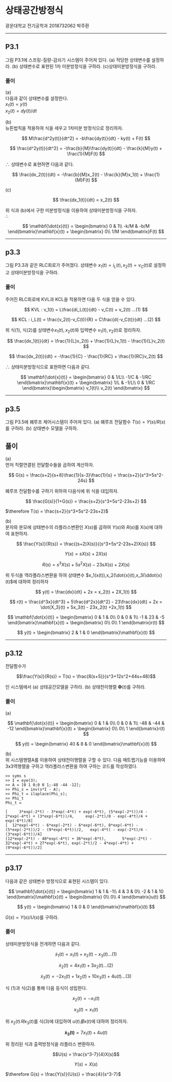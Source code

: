 # 상태공간방정식   
광운대학교 전기공학과 2018732062 박주환 

---  
## P3.1  
그림 P3.1에 스프링-질량-감쇠기 시스템이 주어져 있다. (a) 적당한 상태변수를 설정하라. (b) 상태변수로 표현된 1차 미분방정식을 구하라. (c)상태미분방정식을 구하라.  

### 풀이  
(a)  
다음과 같이 상태변수를 설정한다.  
$x_1(t) = y(t)$  
$x_2(t) = dy(t)/dt$

(b)  
뉴튼법칙을 적용하여 식을 세우고 1차미분 방정식으로 정리하자.  

$$
M\frac{d^2y(t)}{dt^2} = -b\frac{dy(t)}{dt} - ky(t) + F(t)
$$

$$
\frac{d^2y(t)}{dt^2} = -\frac{b}{M}\frac{dy(t)}{dt} - \frac{k}{M}y(t) + \frac{1}{M}F(t)
$$

$\therefore$ 상태변수로 표현하면 다음과 같다.  

$$
\frac{dx_2(t)}{dt} = -\frac{b}{M}x_2(t) - \frac{k}{M}x_1(t) + \frac{1}{M}F(t)
$$

(c)  

$$
\frac{dx_1(t)}{dt} = x_2(t)
$$

위 식과 (b)에서 구한 미분방정식을 이용하여 상태미분방정식을 구하자.  
$\therefore$  

$$
\mathbf{\dot{x}(t)} = \begin{bmatrix}
0 & 1\\ 
-k/M & -b/M 
\end{bmatrix}\mathbf{x}(t) + \begin{bmatrix}
0\\ 
1/M
\end{bmatrix}F(t)
$$

---
## p3.3  
그림 P3.3과 같은 RLC회로가 주어졌다. 상태변수 $x_1(t) = i_L(t), x_2(t) = v_C(t)$로 설정하고 상태미분방정식을 구하라.  

### 풀이  
주어진 RLC회로에 KVL과 KCL을 적용하면 다음 두 식을 얻을 수 있다.  

$$
KVL : v_1(t) = L\frac{di_L(t)}{dt} - v_C(t) + v_2(t) ...(1)
$$

$$
KCL : i_L(t) = \frac{v_2(t)-v_C(t)}{R} + C\frac{d(-v_C(t)}{dt} ...(2)
$$

위 식(1), 식(2)를 상태변수$x_1(t), x_2(t)$와 입력변수 $v_1(t), v_2(t)$로 정리하자.

$$
\frac{dx_1(t)}{dt} = \frac{1}{L}x_2(t) + \frac{1}{L}v_1(t) - \frac{1}{L}v_2(t)
$$  

$$
\frac{dx_2(t)}{dt} = -\frac{1}{C} - \frac{1}{RC} + \frac{1}{RC}v_2(t)
$$

$\therefore$ 상태미분방정식으로 표현하면 다음과 같다.  

$$
\mathbf{\dot{x}(t)} = \begin{bmatrix}
0 & 1/L\\ 
-1/C & -1/RC 
\end{bmatrix}\mathbf{x}(t) + \begin{bmatrix}
1/L & -1/L\\ 
0 & 1/RC 
\end{bmatrix}\begin{bmatrix}
v_1(t)\\ 
v_2(t) 
\end{bmatrix}
$$

---
## p3.5  
그림 P3.5에 폐루프 제어시스템이 주어져 있다. (a) 폐루프 전달함수 $T(s) = Y(s)/R(s)$를 구하라. (b) 상태변수 모델을 구하하.

## 풀이  
(a)  
먼저 직렬연결된 전달함수들을 곱하여 계산하자.

$$
G(s) = \frac{s+2}{s+8}\frac{1}{s-3}\frac{1}{s} = \frac{s+2}{s^3+5s^2-24s}
$$

폐루프 전달함수를 구하기 위하여 다음식에 위 식을 대입하자.

$$
\frac{G(s)}{1+G(s)} =  \frac{s+2}{s^3+5s^2-23s+2}
$$

$\therefore T(s) = \frac{s+2}{s^3+5s^2-23s+2}$

(b)  
분자와 분모에 상태변수의 라플라스변환인 $X(s)$를 곱하여 $Y(s)$와 $R(s)$를 X(s)에 대하여 표현하자.

$$
\frac{Y(s)}{R(s)} = \frac{(s+2)X(s)}{(s^3+5s^2-23s+2)X(s)}  
$$

$$
Y(s) = sX(s) + 2X(s)
$$

$$
R(s) = s^3X(s) + 5s^2X(s) - 23sX(s) +2X(s)
$$

위 두식을 역라플라스변환을 하여 상태변수 $x_1(x(t)),x_2(\dot{x}(t),x_3(\ddot{x}(t)$에 대하여 정리하자

$$
y(t) = \frac{dx}{dt} + 2x = x_2(t) + 2X_1(t)
$$

$$
r(t) = \frac{d^3x}{dt^3} + 5\frac{d^2x}{dt^2} - 23\frac{dx}{dt} + 2x = \dot{X_3}(t) + 5x_3(t) - 23x_2(t) +2x_1(t)
$$

$$
\mathbf{\dot{x}(t)} = \begin{bmatrix}
0 & 1 & 0\\ 
0 & 0 & 1\\ 
-1 & 23 & -5
\end{bmatrix}\mathbf{x}(t) + \begin{bmatrix}
0\\ 
0\\ 
1
\end{bmatrix}r(t)
$$

$$
y(t) = \begin{bmatrix}
2 & 1 & 0
\end{bmatrix}\mathbf{x}(t)
$$

---
## p3.12  
전달함수가

$$\frac{Y(s)}{R(s)} = T(s) = \frac{8(s+5)}{s^3+12s^2+44s+48}$$

인 시스템에서 (a) 상태공간모델을 구하라. (b) 상태천이행렬 $\mathbf{\Phi}(t)$를 구하라.


### 풀이  
(a)

$$
\mathbf{\dot{x}(t)} = \begin{bmatrix}
0 & 1 & 0\\ 
0 & 0 & 1\\ 
-48 & -44 & -12
\end{bmatrix}\mathbf{x}(t) + \begin{bmatrix}
0\\ 
0\\ 
1
\end{bmatrix}r(t)
$$

$$
y(t) = \begin{bmatrix}
40 & 8 & 0
\end{bmatrix}\mathbf{x}(t)
$$

(b)  
위 시스템행렬A를 이용하여 상태천이행렬을 구할 수 있다. 다음 매트랩기능을 이용하여 3x3역행렬을 구하고 역라플라스변환을 하여 구하는 코드를 작성하였다.  

```
>> syms s
>> I = eye(3);
>> A = [0 1 0;0 0 1;-48 -44 -12];
>> Phi_s = inv(s*I - A);
>> Phi_t = ilaplace(Phi_s);
>> Phi_t 
Phi_t =
 
[     3*exp(-2*t) - 3*exp(-4*t) + exp(-6*t), (5*exp(-2*t))/4 - 2*exp(-4*t) + (3*exp(-6*t))/4,     exp(-2*t)/8 - exp(-4*t)/4 + exp(-6*t)/8]
[  12*exp(-4*t) - 6*exp(-2*t) - 6*exp(-6*t), 8*exp(-4*t) - (5*exp(-2*t))/2 - (9*exp(-6*t))/2,   exp(-4*t) - exp(-2*t)/4 - (3*exp(-6*t))/4]
[12*exp(-2*t) - 48*exp(-4*t) + 36*exp(-6*t),       5*exp(-2*t) - 32*exp(-4*t) + 27*exp(-6*t), exp(-2*t)/2 - 4*exp(-4*t) + (9*exp(-6*t))/2]
```

---
## p3.17  
다음과 같은 상태변수 방정식으로 표현된 시스템이 있다.

$$
\mathbf{\dot{x}(t)} = \begin{bmatrix}
1 & 1 & -1\\ 
4 & 3 & 0\\ 
-2 & 1 & 10
\end{bmatrix}\mathbf{x}(t) + \begin{bmatrix}
0\\ 
0\\ 
4
\end{bmatrix}u(t)
$$

$$
y(t) = \begin{bmatrix}
1 & 0 & 0
\end{bmatrix}\mathbf{x}(t)
$$

$G(s) = Y(s)/U(s)$를 구하라.


### 풀이  
상태미분방정식을 전개하면 다음과 같다.

$$\dot{x}_1(t) = x_1(t) + x_2(t) - x_3(t) ...(1)$$

$$\dot{x}_2(t) = 4x_1(t) + 3x_2(t) ...(2)$$

$$\dot{x}_3(t) = -2x_1(t) + 1x_2(t) + 10x_3(t) + 4u(t) ...(3)$$

식 (1)과 식(2)를 통해 다음 등식이 성립한다.

$$x_2(t) = -x_1(t)$$

$$x_3(t) = x_1(t)$$

위 $x_2(t)와 x_3(t)$를 식(3)에 대입하여 $u(t)를 x(t)$에 대하여 정리하자.

$$\mathbf{\dot{x}_3(t)} = 7x_1(t) + 4u(t)$$

위 정리된 식과 출력방정식을 라플라스 변환하자.

$$U(s) = \frac{s^3-7}{4}X(s)$$

$$Y(s) = X(s)$$

$\therefore G(s) = \frac{Y(s)}{U(s)} = \frac{4}{s^3-7}$
